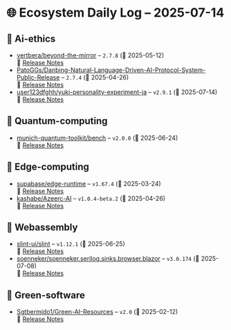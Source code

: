 # 🌐 Ecosystem Daily Log – 2025-07-14

## 🔹 Ai-ethics
- [vertbera/beyond-the-mirror](https://github.com/vertbera/beyond-the-mirror/releases/tag/2.7.8) – `2.7.8` (📅 2025-05-12)  
  🔗 [Release Notes](https://github.com/vertbera/beyond-the-mirror/releases/tag/2.7.8)
- [PatoGGs/Danbing-Natural-Language-Driven-AI-Protocol-System-Public-Release](https://github.com/PatoGGs/Danbing-Natural-Language-Driven-AI-Protocol-System-Public-Release/releases/tag/2.7.4) – `2.7.4` (📅 2025-04-26)  
  🔗 [Release Notes](https://github.com/PatoGGs/Danbing-Natural-Language-Driven-AI-Protocol-System-Public-Release/releases/tag/2.7.4)
- [user123dfghh/yuki-personality-experiment-ja](https://github.com/user123dfghh/yuki-personality-experiment-ja/releases/tag/v2.9.1) – `v2.9.1` (📅 2025-07-14)  
  🔗 [Release Notes](https://github.com/user123dfghh/yuki-personality-experiment-ja/releases/tag/v2.9.1)

## 🔹 Quantum-computing
- [munich-quantum-toolkit/bench](https://github.com/munich-quantum-toolkit/bench/releases/tag/v2.0.0) – `v2.0.0` (📅 2025-06-24)  
  🔗 [Release Notes](https://github.com/munich-quantum-toolkit/bench/releases/tag/v2.0.0)

## 🔹 Edge-computing
- [supabase/edge-runtime](https://github.com/supabase/edge-runtime/releases/tag/v1.67.4) – `v1.67.4` (📅 2025-03-24)  
  🔗 [Release Notes](https://github.com/supabase/edge-runtime/releases/tag/v1.67.4)
- [kashabe/Azeerc-AI](https://github.com/kashabe/Azeerc-AI/releases/tag/v1.0.4-beta.2) – `v1.0.4-beta.2` (📅 2025-04-26)  
  🔗 [Release Notes](https://github.com/kashabe/Azeerc-AI/releases/tag/v1.0.4-beta.2)

## 🔹 Webassembly
- [slint-ui/slint](https://github.com/slint-ui/slint/releases/tag/v1.12.1) – `v1.12.1` (📅 2025-06-25)  
  🔗 [Release Notes](https://github.com/slint-ui/slint/releases/tag/v1.12.1)
- [soenneker/soenneker.serilog.sinks.browser.blazor](https://github.com/soenneker/soenneker.serilog.sinks.browser.blazor/releases/tag/v3.0.174) – `v3.0.174` (📅 2025-07-08)  
  🔗 [Release Notes](https://github.com/soenneker/soenneker.serilog.sinks.browser.blazor/releases/tag/v3.0.174)

## 🔹 Green-software
- [Sgtbermido1/Green-AI-Resources](https://github.com/Sgtbermido1/Green-AI-Resources/releases/tag/v2.0) – `v2.0` (📅 2025-02-12)  
  🔗 [Release Notes](https://github.com/Sgtbermido1/Green-AI-Resources/releases/tag/v2.0)